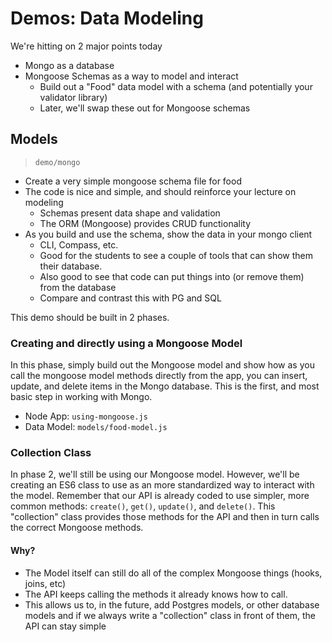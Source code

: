 # Demos: Data Modeling

We're hitting on 2 major points today

- Mongo as a database
- Mongoose Schemas as a way to model and interact
  - Build out a "Food" data model with a schema (and potentially your validator library)
  - Later, we'll swap these out for Mongoose schemas

## Models

> `demo/mongo`

- Create a very simple mongoose schema file for food
- The code is nice and simple, and should reinforce your lecture on modeling
  - Schemas present data shape and validation
  - The ORM (Mongoose) provides CRUD functionality
- As you build and use the schema, show the data in your mongo client
  - CLI, Compass, etc.
  - Good for the students to see a couple of tools that can show them their database.
  - Also good to see that code can put things into (or remove them) from the database
  - Compare and contrast this with PG and SQL

This demo should be built in 2 phases.

### Creating and directly using a Mongoose Model

In this phase, simply build out the Mongoose model and show how as you call the mongoose model methods directly from the app, you can insert, update, and delete items in the Mongo database.  This is the first, and most basic step in working with Mongo.

- Node App: `using-mongoose.js`
- Data Model: `models/food-model.js`

### Collection Class

In phase 2, we'll still be using our Mongoose model. However, we'll be creating an ES6 class to use as an more standardized way to interact with the model. Remember that our API is already coded to use simpler, more common methods: `create()`, `get()`, `update()`, and `delete()`. This "collection" class provides those methods for the API and then in turn calls the correct Mongoose methods.

#### Why?

- The Model itself can still do all of the complex Mongoose things (hooks, joins, etc)
- The API keeps calling the methods it already knows how to call.
- This allows us to, in the future, add Postgres models, or other database models and if we always write a "collection" class in front of them, the API can stay simple
